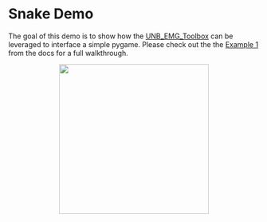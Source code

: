 ﻿# Snake Demo
The goal of this demo is to show how the [UNB_EMG_Toolbox](https://eeddy.github.io/unb_emg_toolbox/) can be leveraged to interface a simple pygame. Please check out the the [Example 1](https://eeddy.github.io/unb_emg_toolbox/examples/snake_example/snake_example.html) from the docs for a full walkthrough.

<p align="center">
    <img src="https://github.com/eeddy/Snake-Demo/blob/main/docs/snake_game.png?raw=True" width="300" height="300">
</p>
